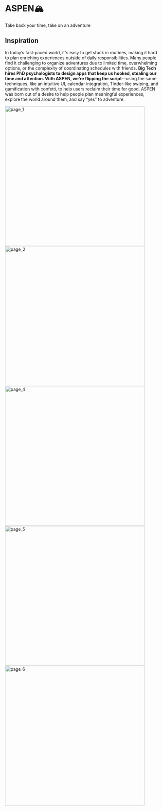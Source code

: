 # ASPEN🏔️
Take back your time, take on an adventure

## Inspiration
In today’s fast-paced world, it's easy to get stuck in routines, making it hard to plan enriching experiences outside of daily responsibilities. Many people find it challenging to organize adventures due to limited time, overwhelming options, or the complexity of coordinating schedules with friends. **Big Tech hires PhD psychologists to design apps that keep us hooked, stealing our time and attention. With ASPEN, we’re flipping the script**—using the same techniques, like an intuitive UI, calendar integration, Tinder-like swiping, and gamification with confetti, to help users reclaim their time for good. ASPEN was born out of a desire to help people plan meaningful experiences, explore the world around them, and say “yes” to adventure.

<img width="458" alt="page_1" src="https://github.com/user-attachments/assets/4a670d7a-4727-41ff-b769-7a01c0dfd1c8">
<img width="458" alt="page_2" src="https://github.com/user-attachments/assets/59ea71a3-4a59-4cce-94e5-1a219b8dd86c">
<img width="458" alt="page_4" src="https://github.com/user-attachments/assets/fefd985c-85c6-4649-b2f2-d8e6ac374845">
<img width="458" alt="page_5" src="https://github.com/user-attachments/assets/b4d0c7ce-42a0-4ab2-a0e3-12568741ad5b">
<img width="458" alt="page_6" src="https://github.com/user-attachments/assets/6d02e9db-2628-4f7c-bb19-0a388819bb74">
